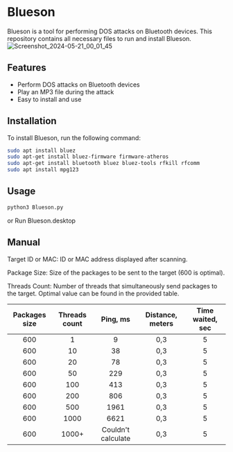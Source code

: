 # Blueson

Blueson is a tool for performing DOS attacks on Bluetooth devices. This repository contains all necessary files to run and install Blueson.
![Screenshot_2024-05-21_00_01_45](https://github.com/itsmadson/Blueson/assets/67187216/431d9bf8-97c7-4cdc-9ca2-1a1f418bbe89)

## Features
- Perform DOS attacks on Bluetooth devices
- Play an MP3 file during the attack
- Easy to install and use

## Installation
To install Blueson, run the following command:
```sh
sudo apt install bluez
sudo apt-get install bluez-firmware firmware-atheros
sudo apt-get install bluetooth bluez bluez-tools rfkill rfcomm
sudo apt install mpg123
```
## Usage
```sh
python3 Blueson.py
```
or Run Blueson.desktop 

## Manual

Target ID or MAC: ID or MAC address displayed after scanning.

Package Size: Size of the packages to be sent to the target (600 is optimal).

Threads Count: Number of threads that simultaneously send packages to the target. Optimal value can be found in the provided table.

|  Packages size | Threads count| Ping, ms  | Distance, meters | Time waited, sec  
|:--------------:|:-----: |:------------:|:--------------------:|:----------------:
|  600           | 1       | 9           |0,3                   |           5      
|  600           | 10      | 38          |0,3                   |           5      
|  600           | 20      | 78          |0,3                   |           5      
|  600           | 50      | 229         |0,3                   |           5      
|  600           | 100     | 413         |0,3                   |           5      
|  600           | 200     | 806         |0,3                   |           5      
|  600           | 500     | 1961        |0,3                   |           5      
|  600           | 1000    | 6621        |0,3                   |           5      
|  600           | 1000+   | Couldn't calculate  |0,3           |           5      

